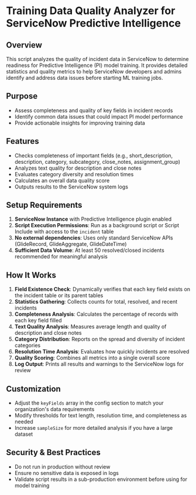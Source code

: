 # Training Data Quality Analyzer for ServiceNow Predictive Intelligence

## Overview
This script analyzes the quality of incident data in ServiceNow to determine readiness for Predictive Intelligence (PI) model training. It provides detailed statistics and quality metrics to help ServiceNow developers and admins identify and address data issues before starting ML training jobs.

## Purpose
- Assess completeness and quality of key fields in incident records
- Identify common data issues that could impact PI model performance
- Provide actionable insights for improving training data

## Features
- Checks completeness of important fields (e.g., short_description, description, category, subcategory, close_notes, assignment_group)
- Analyzes text quality for description and close notes
- Evaluates category diversity and resolution times
- Calculates an overall data quality score
- Outputs results to the ServiceNow system logs

## Setup Requirements
1. **ServiceNow Instance** with Predictive Intelligence plugin enabled
2. **Script Execution Permissions**: Run as a background script or Script Include with access to the `incident` table
3. **No external dependencies**: Uses only standard ServiceNow APIs (GlideRecord, GlideAggregate, GlideDateTime)
4. **Sufficient Data Volume**: At least 50 resolved/closed incidents recommended for meaningful analysis

## How It Works
1. **Field Existence Check**: Dynamically verifies that each key field exists on the incident table or its parent tables
2. **Statistics Gathering**: Collects counts for total, resolved, and recent incidents
3. **Completeness Analysis**: Calculates the percentage of records with each key field filled
4. **Text Quality Analysis**: Measures average length and quality of description and close notes
5. **Category Distribution**: Reports on the spread and diversity of incident categories
6. **Resolution Time Analysis**: Evaluates how quickly incidents are resolved
7. **Quality Scoring**: Combines all metrics into a single overall score
8. **Log Output**: Prints all results and warnings to the ServiceNow logs for review

## Customization
- Adjust the `keyFields` array in the config section to match your organization's data requirements
- Modify thresholds for text length, resolution time, and completeness as needed
- Increase `sampleSize` for more detailed analysis if you have a large dataset

## Security & Best Practices
- Do not run in production without review
- Ensure no sensitive data is exposed in logs
- Validate script results in a sub-production environment before using for model training

